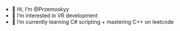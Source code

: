 - 👋 Hi, I’m @Przemoskyy
- 👀 I’m interested in VR development
- 🌱 I’m currently learning C# scripting + mastering C++ on leetcode
